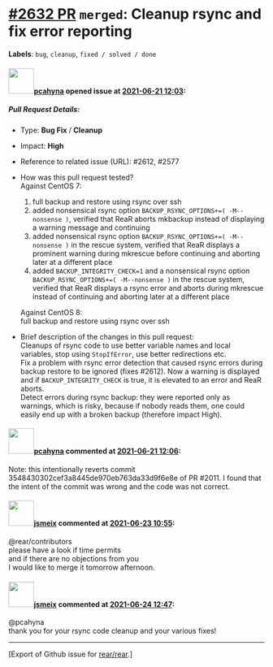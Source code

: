 [\#2632 PR](https://github.com/rear/rear/pull/2632) `merged`: Cleanup rsync and fix error reporting
===================================================================================================

**Labels**: `bug`, `cleanup`, `fixed / solved / done`

#### <img src="https://avatars.githubusercontent.com/u/26300485?u=9105d243bc9f7ade463a3e52e8dd13fa67837158&v=4" width="50">[pcahyna](https://github.com/pcahyna) opened issue at [2021-06-21 12:03](https://github.com/rear/rear/pull/2632):

##### Pull Request Details:

-   Type: **Bug Fix** / **Cleanup**

-   Impact: **High**

-   Reference to related issue (URL): \#2612, \#2577

-   How was this pull request tested?  
    Against CentOS 7:

    1.  full backup and restore using rsync over ssh
    2.  added nonsensical rsync option
        `BACKUP_RSYNC_OPTIONS+=( -M--nonsense )`, verified that ReaR
        aborts mkbackup instead of displaying a warning message and
        continuing
    3.  added nonsensical rsync option
        `BACKUP_RSYNC_OPTIONS+=( -M--nonsense )` in the rescue system,
        verified that ReaR displays a prominent warning during mkrescue
        before continuing and aborting later at a different place
    4.  added `BACKUP_INTEGRITY_CHECK=1` and a nonsensical rsync option
        `BACKUP_RSYNC_OPTIONS+=( -M--nonsense )` in the rescue system,
        verified that ReaR displays a rsync error and aborts during
        mkrescue instead of continuing and aborting later at a different
        place

    Against CentOS 8:  
    full backup and restore using rsync over ssh

-   Brief description of the changes in this pull request:  
    Cleanups of rsync code to use better variable names and local
    variables, stop using `StopIfError`, use better redirections etc.  
    Fix a problem with rsync error detection that caused rsync errors
    during backup restore to be ignored (fixes \#2612). Now a warning is
    displayed and if `BACKUP_INTEGRITY_CHECK` is true, it is elevated to
    an error and ReaR aborts.  
    Detect errors during rsync backup: they were reported only as
    warnings, which is risky, because if nobody reads them, one could
    easily end up with a broken backup (therefore impact High).

#### <img src="https://avatars.githubusercontent.com/u/26300485?u=9105d243bc9f7ade463a3e52e8dd13fa67837158&v=4" width="50">[pcahyna](https://github.com/pcahyna) commented at [2021-06-21 12:06](https://github.com/rear/rear/pull/2632#issuecomment-864979773):

Note: this intentionally reverts commit
3548430302cef3a8445de970eb763da33d9f6e8e of PR \#2011. I found that the
intent of the commit was wrong and the code was not correct.

#### <img src="https://avatars.githubusercontent.com/u/1788608?u=925fc54e2ce01551392622446ece427f51e2f0ce&v=4" width="50">[jsmeix](https://github.com/jsmeix) commented at [2021-06-23 10:55](https://github.com/rear/rear/pull/2632#issuecomment-866737384):

@rear/contributors  
please have a look if time permits  
and if there are no objections from you  
I would like to merge it tomorrow afternoon.

#### <img src="https://avatars.githubusercontent.com/u/1788608?u=925fc54e2ce01551392622446ece427f51e2f0ce&v=4" width="50">[jsmeix](https://github.com/jsmeix) commented at [2021-06-24 12:47](https://github.com/rear/rear/pull/2632#issuecomment-867608989):

@pcahyna  
thank you for your rsync code cleanup and your various fixes!

------------------------------------------------------------------------

\[Export of Github issue for
[rear/rear](https://github.com/rear/rear).\]
